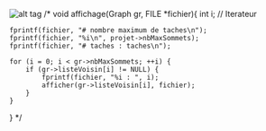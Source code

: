 ![alt tag](http://www.photos-a-la-con.fr/wp-content/uploads/2015/03/image-drole-thon.jpg)
/*
void affichage(Graph gr, FILE *fichier){
	int i;	// Iterateur 
	
	fprintf(fichier, "# nombre maximum de taches\n");
	fprintf(fichier, "%i\n", projet->nbMaxSommets);
	fprintf(fichier, "# taches : taches\n");

	for (i = 0; i < gr->nbMaxSommets; ++i) {
		if (gr->listeVoisin[i] != NULL) {
			fprintf(fichier, "%i : ", i);
			afficher(gr->listeVoisin[i], fichier);
		}
	}
}
*/
